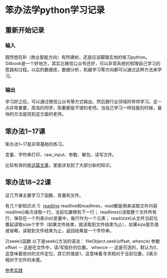 # 笨办法学python学习记录


## 重新开始记录


### 输入

既然想在BI（商业智能方向）有所建树，还是应该脚踏实地的练习python。Gitbook是一个好地方，其实比微信公众号还好，可以非常系统的梳理自己学习的思路和过程。以后的数据库，数据分析，机器学习等方向都可以通过这种方法来学习。


### 输出

学习好之后，可以通过微信公众号等方式输出。然后跟行业领域的导师学习。这一点非常重要，周浩的同学，陈衢都是不错的老师。当自己学习一样技能的时候，最快的方法是找到这方面的老师。


## 笨办法1~17课

笨办法1~17是非常基础的练习。

变量、字符串打印、raw_input、参数、解包、读写文件。

比较有效的是[这篇文章](http://www.jb51.net/shouce/Pythonbbf/latest/ex16.html)，里面涉及到了大部分新的知识。


## 笨办法18~22课

这几节课主要学习了函数、变量和文件。

有几个新知识点
1）[readline](http://zhidao.baidu.com/link?url=cO0XTPkeGN-y0QGPdwV09WzL1KSZOI0-UKzlOVyG4JCNTSL7hpU9LcvxQTmmhGV4XnIMzfn2T0EibciV5qNE8GAGdax_aQcd7758IUbwROC) 
readline和readlines，read都是用来读取文件内容
readline()每次读取一行，当前位置移到下一行；
readlines()读取整个文件所有行，保存在一个列表(list)变量中，每行作为一个元素；
read(size)从文件当前位置起读取size个字节（如果文件结束，就读取到文件结束为止），如果size是负值或省略，读取到文件结束为止，返回结果是一个字符串。

2)seek()函数
以下是seek()方法的语法：
fileObject.seek(offset, whence)
参数
    offset -- 这是在文件中，读/写指针的位置。
    whence -- 这是可选的，默认为0，这意味着绝对的文件定位，其它的值是1，这意味着寻求相对于当前位置，2表示相对于文件的末尾。

[参考实践](http://www.jb51.net/article/66631.htm)
